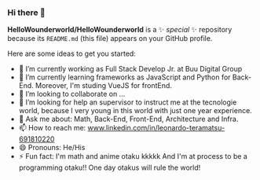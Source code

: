 ### Hi there 👋

**HelloWounderworld/HelloWounderworld** is a ✨ _special_ ✨ repository because its `README.md` (this file) appears on your GitHub profile.

Here are some ideas to get you started:

- 🔭 I’m currently working as Full Stack Develop Jr. at Buu Digital Group
- 🌱 I’m currently learning frameworks as JavaScript and Python for Back-End. Moreover, I'm studing VueJS for frontEnd.
- 👯 I’m looking to collaborate on ...
- 🤔 I’m looking for help an supervisor to instruct me at the tecnologie world, because I very young in this world with just one year experience.
- 💬 Ask me about: Math, Back-End, Front-End, Architecture and Infra.
- 📫 How to reach me: www.linkedin.com/in/leonardo-teramatsu-691810220
- 😄 Pronouns: He/His
- ⚡ Fun fact: I'm math and anime otaku kkkkk And I'm at process to be a programming otaku!! One day otakus will rule the world!
